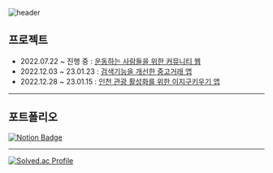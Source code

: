![header](https://capsule-render.vercel.app/api?type=waving&color=89a5ea&height=300&section=header&text=Hyeokkyu%20Github!&fontSize=50)

## 프로젝트
- 2022.07.22 ~ 진행 중 : [운동하는 사람들을 위한 커뮤니티 웹](https://github.com/ts3083/exersite)
- 2022.12.03 ~ 23.01.23 : [검색기능을 개선한 중고거래 앱](https://github.com/JumpSpring/Parabom_backend)
- 2022.12.28 ~ 23.01.15 : [인천 관광 활성화를 위한 이지구키우기 앱](https://github.com/ts3083/IncheonTour)

***
## 포트폴리오
[![Notion Badge](http://img.shields.io/badge/-portfolio-black?style=flat-square&logo=Notion&link=https://lacy-cheese-85b.notion.site/38dc36dbef52444fb06684dc4f04dc47)](https://lacy-cheese-85b.notion.site/38dc36dbef52444fb06684dc4f04dc47)

***
[![Solved.ac Profile](http://mazassumnida.wtf/api/v2/generate_badge?boj=tsh04031)](https://solved.ac/tsh04031/)
